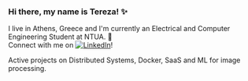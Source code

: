 ### Hi there, my name is Tereza! ✨
I live in Athens, Greece and I'm currently an Electrical and Computer Engineering Student at NTUA. 🔭  
Connect with me on [![LinkedIn](https://img.shields.io/badge/-0077B5?style=flat&logo=linkedin&logoColor=white)](https://www.linkedin.com/in/your-linkedin-profile)!

Active projects on Distributed Systems, Docker, SaaS and ML for image processing.

<!--
**terezann/terezann** is a ✨ _special_  repository because its `README.md` (this file) appears on your GitHub profile.

Here are some ideas to get you started:


- 🔭 I’m currently working on ...
- 🌱 I’m currently learning ...
- 🤔 I’m looking for help with ...
- 💬 Ask me about ...
- 📫 How to reach me: ...
- ⚡ Fun fact: ...
-->
